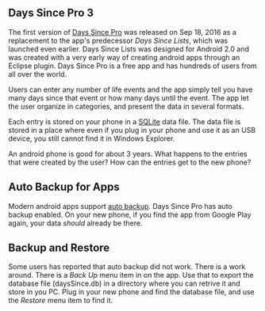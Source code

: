 ## Days Since Pro 3
The first version of [Days Since Pro](https://play.google.com/store/apps/details?id=com.alexcmak.dayssincepro) was released on Sep 18, 2016 as a replacement to the app's predecessor *Days Since Lists*, which was launched even earlier. Days Since Lists was designed for Android 2.0 and was created with a very early way of creating android apps through an Eclipse plugin. Days Since Pro is a free app and has hundreds of users from all over the world.  

Users can enter any number of life events and the app simply tell you have many days since that event or how many days until the event. The app let the user organize in categories, and present the data in several formats.

Each entry is stored on your phone in a [SQLite](https://www.sqlite.org/) data file. The data file is stored in a place where even if you plug in your phone and use it as an USB device, you still cannot find it in Windows Explorer.

An android phone is good for about 3 years. What happens to the entries that were created by the user? How can the entries get to the new phone?

## Auto Backup for Apps

Modern android apps support [auto backup](https://developer.android.com/guide/topics/data/autobackup). Days Since Pro has auto backup enabled. On your new phone, if you find the app from Google Play again, your data *should* already be there.

## Backup and Restore

Some users has reported that auto backup did not work. There is a work around. There is a *Back Up* menu item in on the app. Use that to export the database file (daysSince.db) in a directory where you can retrive it and store in you PC. Plug in your new phone and find the database file, and use the *Restore* menu item to find it.
